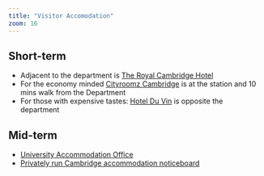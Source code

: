 ```yaml
---
title: "Visitor Accomodation"
zoom: 16
---
```


## Short-term

- Adjacent to the department is [The Royal Cambridge Hotel](http://www.theroyalcambridgehotel.co.uk/)
- For  the economy minded [Cityroomz Cambridge](http://www.cityroomz.com/rooms.html) is at the station and 10 mins walk from the Department
- For those with expensive tastes: [Hotel Du Vin](https://www.hotelduvin.com/locations/cambridge/) is opposite the department

## Mid-term

- [University Accommodation Office](http://www.accommodation.cam.ac.uk/)   
- [Privately run Cambridge accommodation noticeboard](http://www.brettward.co.uk/canb/)